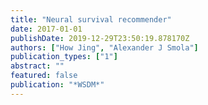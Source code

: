 ```yaml
---
title: "Neural survival recommender"
date: 2017-01-01
publishDate: 2019-12-29T23:50:19.878170Z
authors: ["How Jing", "Alexander J Smola"]
publication_types: ["1"]
abstract: ""
featured: false
publication: "*WSDM*"
---
```


